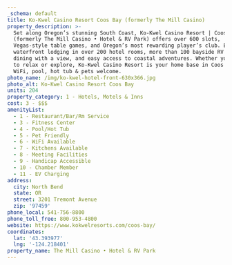 ```yaml
---
_schema: default
title: Ko-Kwel Casino Resort Coos Bay (formerly The Mill Casino)
property_description: >-
  Set along Oregon’s stunning South Coast, Ko-Kwel Casino Resort | Coos Bay
  (formerly The Mill Casino • Hotel & RV Park) offers over 600 slots,
  Vegas-style table games, and Oregon’s most rewarding player’s club. Enjoy
  waterfront lodging in over 200 hotel rooms, more than 100 bayside RV sites,
  dining with a view, and easy access to coastal adventures. Whether you’re here
  to relax or explore, Ko-Kwel Casino Resort is your home base in Coos Bay. Free
  WiFi, pool, hot tub & pets welcome.
photo_name: /img/ko-kwel-hotel-front-630x366.jpg
photo_alt: Ko-Kwel Casino Resort Coos Bay
units: 204
property_category: 1 - Hotels, Motels & Inns
cost: 3 - $$$
amenityList:
  - 1 - Restaurant/Bar/Rm Service
  - 3 - Fitness Center
  - 4 - Pool/Hot Tub
  - 5 - Pet Friendly
  - 6 - WiFi Available
  - 7 - Kitchens Available
  - 8 - Meeting Facilities
  - 9 - Handicap Accessible
  - 10 - Chamber Member
  - 11 - EV Charging
address:
  city: North Bend
  state: OR
  street: 3201 Tremont Avenue
  zip: '97459'
phone_local: 541-756-8800
phone_toll_free: 800-953-4800
website: https://www.kokwelresorts.com/coos-bay/
coordinates:
  lat: '43.393977'
  lng: '-124.218401'
property_name: The Mill Casino • Hotel & RV Park
---
```

